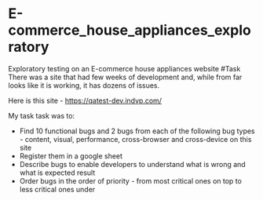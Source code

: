 # E-commerce_house_appliances_exploratory
Exploratory testing on an E-commerce house appliances website
#Task
There was a site that had few weeks of development and, while from far looks like it is working, it has dozens of issues.

Here is this site - https://qatest-dev.indvp.com/

My task task was to:
- Find 10 functional bugs and 2 bugs from each of the following bug types - content, visual, performance, cross-browser and cross-device on this site
- Register them in a google sheet
- Describe bugs to enable developers to understand what is wrong and what is expected result
- Order bugs in the order of priority - from most critical ones on top to less critical ones under
  
